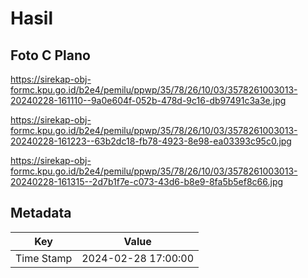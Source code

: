 # Hasil

## Foto C Plano

https://sirekap-obj-formc.kpu.go.id/b2e4/pemilu/ppwp/35/78/26/10/03/3578261003013-20240228-161110--9a0e604f-052b-478d-9c16-db97491c3a3e.jpg

https://sirekap-obj-formc.kpu.go.id/b2e4/pemilu/ppwp/35/78/26/10/03/3578261003013-20240228-161223--63b2dc18-fb78-4923-8e98-ea03393c95c0.jpg

https://sirekap-obj-formc.kpu.go.id/b2e4/pemilu/ppwp/35/78/26/10/03/3578261003013-20240228-161315--2d7b1f7e-c073-43d6-b8e9-8fa5b5ef8c66.jpg


## Metadata

| Key        | Value               |
| ---------- | ------------------- |
| Time Stamp | 2024-02-28 17:00:00 |



